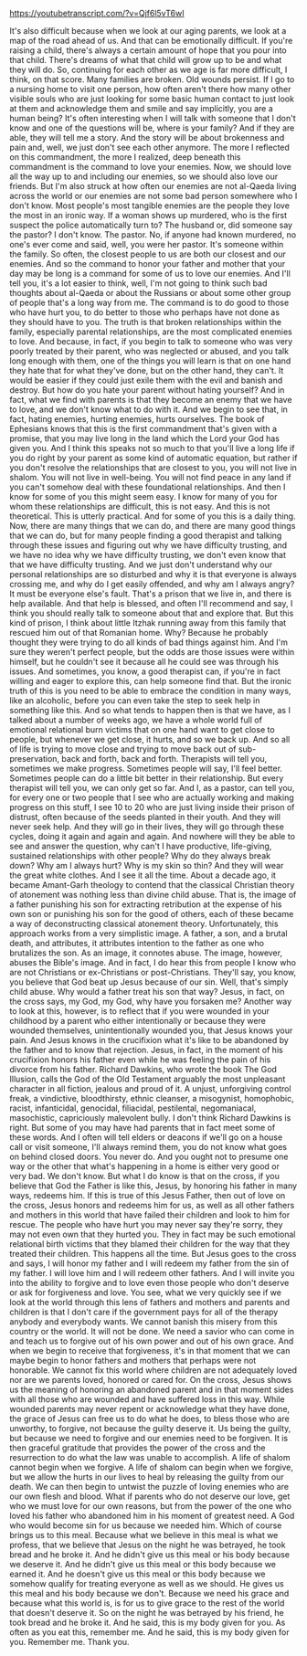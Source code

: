 https://youtubetranscript.com/?v=Qjf6l5vT6wI

 It's also difficult because when we look at our aging parents, we look at a map of the road ahead of us. And that can be emotionally difficult. If you're raising a child, there's always a certain amount of hope that you pour into that child. There's dreams of what that child will grow up to be and what they will do. So, continuing for each other as we age is far more difficult, I think, on that score. Many families are broken. Old wounds persist. If I go to a nursing home to visit one person, how often aren't there how many other visible souls who are just looking for some basic human contact to just look at them and acknowledge them and smile and say implicitly, you are a human being? It's often interesting when I will talk with someone that I don't know and one of the questions will be, where is your family? And if they are able, they will tell me a story. And the story will be about brokenness and pain and, well, we just don't see each other anymore. The more I reflected on this commandment, the more I realized, deep beneath this commandment is the command to love your enemies. Now, we should love all the way up to and including our enemies, so we should also love our friends. But I'm also struck at how often our enemies are not al-Qaeda living across the world or our enemies are not some bad person somewhere who I don't know. Most people's most tangible enemies are the people they love the most in an ironic way. If a woman shows up murdered, who is the first suspect the police automatically turn to? The husband or, did someone say the pastor? I don't know. The pastor. No, if anyone had known murdered, no one's ever come and said, well, you were her pastor. It's someone within the family. So often, the closest people to us are both our closest and our enemies. And so the command to honor your father and mother that your day may be long is a command for some of us to love our enemies. And I'll tell you, it's a lot easier to think, well, I'm not going to think such bad thoughts about al-Qaeda or about the Russians or about some other group of people that's a long way from me. The command is to do good to those who have hurt you, to do better to those who perhaps have not done as they should have to you. The truth is that broken relationships within the family, especially parental relationships, are the most complicated enemies to love. And because, in fact, if you begin to talk to someone who was very poorly treated by their parent, who was neglected or abused, and you talk long enough with them, one of the things you will learn is that on one hand they hate that for what they've done, but on the other hand, they can't. It would be easier if they could just exile them with the evil and banish and destroy. But how do you hate your parent without hating yourself? And in fact, what we find with parents is that they become an enemy that we have to love, and we don't know what to do with it. And we begin to see that, in fact, hating enemies, hurting enemies, hurts ourselves. The book of Ephesians knows that this is the first commandment that's given with a promise, that you may live long in the land which the Lord your God has given you. And I think this speaks not so much to that you'll live a long life if you do right by your parent as some kind of automatic equation, but rather if you don't resolve the relationships that are closest to you, you will not live in shalom. You will not live in well-being. You will not find peace in any land if you can't somehow deal with these foundational relationships. And then I know for some of you this might seem easy. I know for many of you for whom these relationships are difficult, this is not easy. And this is not theoretical. This is utterly practical. And for some of you this is a daily thing. Now, there are many things that we can do, and there are many good things that we can do, but for many people finding a good therapist and talking through these issues and figuring out why we have difficulty trusting, and we have no idea why we have difficulty trusting, we don't even know that that we have difficulty trusting. And we just don't understand why our personal relationships are so disturbed and why it is that everyone is always crossing me, and why do I get easily offended, and why am I always angry? It must be everyone else's fault. That's a prison that we live in, and there is help available. And that help is blessed, and often I'll recommend and say, I think you should really talk to someone about that and explore that. But this kind of prison, I think about little Itzhak running away from this family that rescued him out of that Romanian home. Why? Because he probably thought they were trying to do all kinds of bad things against him. And I'm sure they weren't perfect people, but the odds are those issues were within himself, but he couldn't see it because all he could see was through his issues. And sometimes, you know, a good therapist can, if you're in fact willing and eager to explore this, can help someone find that. But the ironic truth of this is you need to be able to embrace the condition in many ways, like an alcoholic, before you can even take the step to seek help in something like this. And so what tends to happen then is that we have, as I talked about a number of weeks ago, we have a whole world full of emotional relational burn victims that on one hand want to get close to people, but whenever we get close, it hurts, and so we back up. And so all of life is trying to move close and trying to move back out of sub-preservation, back and forth, back and forth. Therapists will tell you, sometimes we make progress. Sometimes people will say, I'll feel better. Sometimes people can do a little bit better in their relationship. But every therapist will tell you, we can only get so far. And I, as a pastor, can tell you, for every one or two people that I see who are actually working and making progress on this stuff, I see 10 to 20 who are just living inside their prison of distrust, often because of the seeds planted in their youth. And they will never seek help. And they will go in their lives, they will go through these cycles, doing it again and again and again. And nowhere will they be able to see and answer the question, why can't I have productive, life-giving, sustained relationships with other people? Why do they always break down? Why am I always hurt? Why is my skin so thin? And they will wear the great white clothes. And I see it all the time. About a decade ago, it became Amant-Garh theology to contend that the classical Christian theory of atonement was nothing less than divine child abuse. That is, the image of a father punishing his son for extracting retribution at the expense of his own son or punishing his son for the good of others, each of these became a way of deconstructing classical atonement theory. Unfortunately, this approach works from a very simplistic image. A father, a son, and a brutal death, and attributes, it attributes intention to the father as one who brutalizes the son. As an image, it connotes abuse. The image, however, abuses the Bible's image. And in fact, I do hear this from people I know who are not Christians or ex-Christians or post-Christians. They'll say, you know, you believe that God beat up Jesus because of our sin. Well, that's simply child abuse. Why would a father treat his son that way? Jesus, in fact, on the cross says, my God, my God, why have you forsaken me? Another way to look at this, however, is to reflect that if you were wounded in your childhood by a parent who either intentionally or because they were wounded themselves, unintentionally wounded you, that Jesus knows your pain. And Jesus knows in the crucifixion what it's like to be abandoned by the father and to know that rejection. Jesus, in fact, in the moment of his crucifixion honors his father even while he was feeling the pain of his divorce from his father. Richard Dawkins, who wrote the book The God Illusion, calls the God of the Old Testament arguably the most unpleasant character in all fiction, jealous and proud of it. A unjust, unforgiving control freak, a vindictive, bloodthirsty, ethnic cleanser, a misogynist, homophobic, racist, infanticidal, genocidal, filiacidal, pestilental, negomaniacal, masochistic, capriciously malevolent bully. I don't think Richard Dawkins is right. But some of you may have had parents that in fact meet some of these words. And I often will tell elders or deacons if we'll go on a house call or visit someone, I'll always remind them, you do not know what goes on behind closed doors. You never do. And you ought not to presume one way or the other that what's happening in a home is either very good or very bad. We don't know. But what I do know is that on the cross, if you believe that God the Father is like this, Jesus, by honoring his father in many ways, redeems him. If this is true of this Jesus Father, then out of love on the cross, Jesus honors and redeems him for us, as well as all other fathers and mothers in this world that have failed their children and look to him for rescue. The people who have hurt you may never say they're sorry, they may not even own that they hurted you. They in fact may be such emotional relational birth victims that they blamed their children for the way that they treated their children. This happens all the time. But Jesus goes to the cross and says, I will honor my father and I will redeem my father from the sin of my father. I will love him and I will redeem other fathers. And I will invite you into the ability to forgive and to love even those people who don't deserve or ask for forgiveness and love. You see, what we very quickly see if we look at the world through this lens of fathers and mothers and parents and children is that I don't care if the government pays for all of the therapy anybody and everybody wants. We cannot banish this misery from this country or the world. It will not be done. We need a savior who can come in and teach us to forgive out of his own power and out of his own grace. And when we begin to receive that forgiveness, it's in that moment that we can maybe begin to honor fathers and mothers that perhaps were not honorable. We cannot fix this world where children are not adequately loved nor are we parents loved, honored or cared for. On the cross, Jesus shows us the meaning of honoring an abandoned parent and in that moment sides with all those who are wounded and have suffered loss in this way. While wounded parents may never repent or acknowledge what they have done, the grace of Jesus can free us to do what he does, to bless those who are unworthy, to forgive, not because the guilty deserve it. Us being the guilty, but because we need to forgive and our enemies need to be forgiven. It is then graceful gratitude that provides the power of the cross and the resurrection to do what the law was unable to accomplish. A life of shalom cannot begin when we forgive. A life of shalom can begin when we forgive, but we allow the hurts in our lives to heal by releasing the guilty from our death. We can then begin to untwist the puzzle of loving enemies who are our own flesh and blood. What if parents who do not deserve our love, get who we must love for our own reasons, but from the power of the one who loved his father who abandoned him in his moment of greatest need. A God who would become sin for us because we needed him. Which of course brings us to this meal. Because what we believe in this meal is what we profess, that we believe that Jesus on the night he was betrayed, he took bread and he broke it. And he didn't give us this meal or his body because we deserve it. And he didn't give us this meal or this body because we earned it. And he doesn't give us this meal or this body because we somehow qualify for treating everyone as well as we should. He gives us this meal and his body because we don't. Because we need his grace and because what this world is, is for us to give grace to the rest of the world that doesn't deserve it. So on the night he was betrayed by his friend, he took bread and he broke it. And he said, this is my body given for you. As often as you eat this, remember me. And he said, this is my body given for you. Remember me. Thank you.